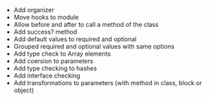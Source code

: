 * Add organizer
* Move hooks to module
* Allow before and after to call a method of the class
* Add success? method
* Add default values to required and optional
* Grouped required and optional values with same options
* Add type check to Array elements
* Add coersion to parameters
* Add type checking to hashes
* Add interface checking
* Add transformations to parameters (with method in class, block or object)

